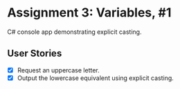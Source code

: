 # Assignment 3: Variables, #1

C# console app demonstrating explicit casting.

## User Stories

- [x] Request an uppercase letter.
- [x] Output the lowercase equivalent using explicit casting.